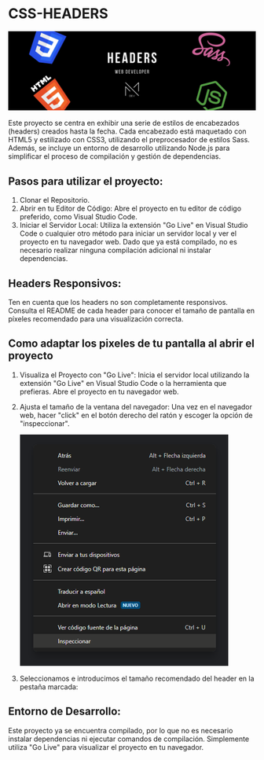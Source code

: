 # CSS-HEADERS
<img src="https://github.com/Mayadevv/CSS-HEADERS/blob/main/banner%20header.jpg">

Este proyecto se centra en exhibir una serie de estilos de encabezados (headers) creados hasta la fecha. Cada encabezado está maquetado con HTML5 y estilizado con CSS3, utilizando el preprocesador de estilos Sass. Además, se incluye un entorno de desarrollo utilizando Node.js para simplificar el proceso de compilación y gestión de dependencias.

## Pasos para utilizar el proyecto:
1. Clonar el Repositorio.
2. Abrir en tu Editor de Código:
Abre el proyecto en tu editor de código preferido, como Visual Studio Code.
3. Iniciar el Servidor Local:
Utiliza la extensión "Go Live" en Visual Studio Code o cualquier otro método para iniciar un servidor local y ver el proyecto en tu navegador web. Dado que ya está compilado, no es necesario realizar ninguna compilación adicional ni instalar dependencias.

## Headers Responsivos:
Ten en cuenta que los headers no son completamente responsivos. Consulta el README de cada header para conocer el tamaño de pantalla en píxeles recomendado para una visualización correcta.

## Como adaptar los pixeles de tu pantalla al abrir el proyecto
 1. Visualiza el Proyecto con "Go Live":
    Inicia el servidor local utilizando la extensión "Go Live" en Visual Studio Code o la herramienta que prefieras.
    Abre el proyecto en tu navegador web.
2. Ajusta el tamaño de la ventana del navegador:
   Una vez en el navegador web, hacer "click" en el botón derecho del ratón y escoger la opción de "inspeccionar".
   
   <img src="https://github.com/Mayadevv/CSS-HEADERS/blob/main/example.png">

3. Seleccionamos e introducimos el tamaño recomendado del header en la pestaña marcada:
   

## Entorno de Desarrollo:
Este proyecto ya se encuentra compilado, por lo que no es necesario instalar dependencias ni ejecutar comandos de compilación. Simplemente utiliza "Go Live" para visualizar el proyecto en tu navegador.
